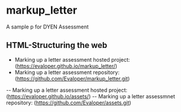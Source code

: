 # markup_letter
A sample p for DYEN Assessment

## HTML-Structuring the web
- Marking up a letter assessment hosted project: (https://evaloper.github.io/markup_letter/)
- Marking up a letter assessment repository: (https://github.com/Evaloper/markup_letter.git)

-- Marking up a letter assessment hosted project: (https://evaloper.github.io/assets/)
-- Marking up a letter assessmnet repository: (https://github.com/Evaloper/assets.git)
